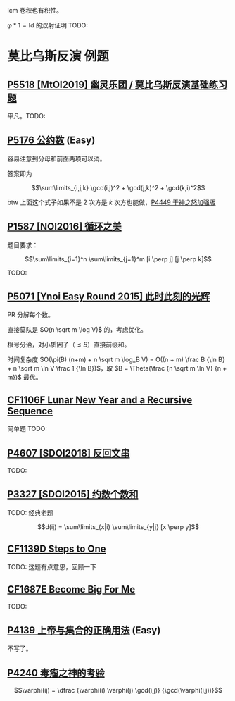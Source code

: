 $\text{lcm}$ 卷积也有积性。

$\varphi * 1 = \text{Id}$ 的双射证明 TODO:

# 莫比乌斯反演 例题

## [P5518 [MtOI2019] 幽灵乐团 / 莫比乌斯反演基础练习题](https://www.luogu.com.cn/problem/P5518)

平凡。TODO:

## [P5176 公约数](https://www.luogu.com.cn/problem/P5176) (Easy)

容易注意到分母和前面两项可以消。

答案即为

$$\sum\limits_{i,j,k} \gcd(i,j)^2 + \gcd(j,k)^2 + \gcd(k,i)^2$$

btw 上面这个式子如果不是 $2$ 次方是 $k$ 次方也能做，[P4449 于神之怒加强版](https://www.luogu.com.cn/problem/P4449)

## [P1587 [NOI2016] 循环之美](https://www.luogu.com.cn/problem/P1587)

题目要求：

$$\sum\limits_{i=1}^n \sum\limits_{j=1}^m [i \perp j] [j \perp k]$$

TODO:

## [P5071 [Ynoi Easy Round 2015] 此时此刻的光辉](https://www.luogu.com.cn/problem/P5071)

PR 分解每个数。

直接莫队是 $O(n \sqrt m \log V)$ 的，考虑优化。

根号分治，对小质因子（$\le B$）直接前缀和。

时间复杂度 $O(\pi(B) (n+m) + n \sqrt m \log_B V) = O((n + m) \frac B {\ln B} + n \sqrt m \ln V \frac 1 {\ln B})$，取 $B = \Theta(\frac {n \sqrt m \ln V} {n + m})$ 最优。

## [CF1106F Lunar New Year and a Recursive Sequence](https://www.luogu.com.cn/problem/CF1106F)

简单题 TODO:

## [P4607 [SDOI2018] 反回文串](https://www.luogu.com.cn/problem/P4607)

TODO:

## [P3327 [SDOI2015] 约数个数和](https://www.luogu.com.cn/problem/P3327)

TODO: 经典老题

$$d(ij) = \sum\limits_{x|i} \sum\limits_{y|j} [x \perp y]$$

## [CF1139D Steps to One](https://www.luogu.com.cn/problem/CF1139D)

TODO: 这题有点意思，回顾一下

## [CF1687E Become Big For Me](https://www.luogu.com.cn/problem/CF1687E)

TODO:

## [P4139 上帝与集合的正确用法](https://www.luogu.com.cn/problem/P4139) (Easy)

不写了。

## [P4240 毒瘤之神的考验](https://www.luogu.com.cn/problem/P4240)

$$\varphi(ij) = \dfrac {\varphi(i) \varphi(j) \gcd(i,j)} {\gcd(\varphi(i,j))}$$

